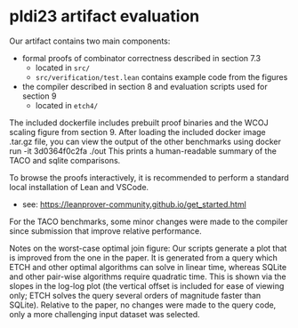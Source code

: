 # pldi23 artifact evaluation

Our artifact contains two main components:
  - formal proofs of combinator correctness described in section 7.3
    - located in `src/`
    - `src/verification/test.lean` contains example code from the figures
  - the compiler described in section 8 and evaluation scripts used for section 9
    - located in `etch4/`

The included dockerfile includes prebuilt proof binaries and the WCOJ scaling
figure from section 9. After loading the included docker image .tar.gz file,
you can view the output of the other benchmarks using
  docker run -it 3d0364f0c2fa ./out
This prints a human-readable summary of the TACO and sqlite comparisons.

To browse the proofs interactively, it is recommended to perform a standard local installation of Lean and VSCode.
  - see: https://leanprover-community.github.io/get_started.html

For the TACO benchmarks, some minor changes were made to the compiler since
submission that improve relative performance.

Notes on the worst-case optimal join figure: Our scripts generate a plot that
is improved from the one in the paper. It is generated from a query which ETCH
and other optimal algorithms can solve in linear time, whereas SQLite and other
pair-wise algorithms require quadratic time. This is shown via the slopes in
the log-log plot (the vertical offset is included for ease of viewing only;
ETCH solves the query several orders of magnitude faster than SQLite).
Relative to the paper, no changes were made to the query code, only a more
challenging input dataset was selected.
